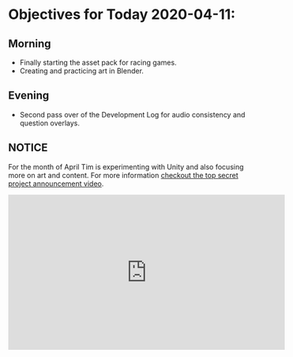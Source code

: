 # Objectives for Today 2020-04-11:

## Morning

- Finally starting the asset pack for racing games.
- Creating and practicing art in Blender.

## Evening

- Second pass over of the Development Log for audio consistency and question overlays.

## NOTICE

For the month of April Tim is experimenting with Unity and also focusing more on art and content. For more information [checkout the top secret project announcement video](https://www.youtube.com/embed/OxdgkWX8rZ0).

<iframe width="560" height="315" src="https://www.youtube.com/embed/OxdgkWX8rZ0" frameborder="0" allow="accelerometer; autoplay; encrypted-media; gyroscope; picture-in-picture" allowfullscreen></iframe>
